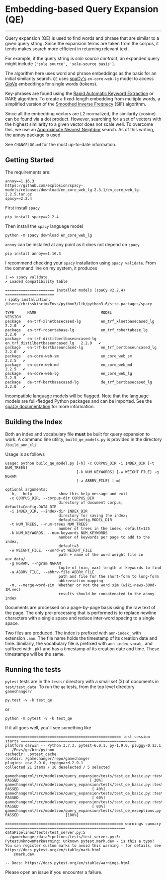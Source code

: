# Embedding-based Query Expansion (QE)

---

Query expansion (QE) is used to find words and phrase that are similar to a given query string. Since
the expansion terms are taken from the corpus, it tends makes search more efficient in returning
relevant text.

For example, if the query string is *sole source contract*, an expanded query might include
`['sole source', 'sole-source basis']`.

The algorithm here uses word and phrase embeddings as the basis for an initial similarity search.
`QE` uses [spaCy's](https://spacy.io/) `en-core-web-lg` model to access [GloVe](https://nlp.stanford.edu/projects/glove/)
embeddings for single words (tokens). 

Key-phrases are found using the 
[Rapid Automatic Keyword Extraction](https://www.researchgate.net/publication/227988510_Automatic_Keyword_Extraction_from_Individual_Documents) 
or RAKE algorithm. To create a fixed-length embedding from multiple words, a simplified version
of the [Smoothed Inverse Freqnecy](https://openreview.net/forum?id=SyK00v5xx) (SIF) algorithm.

Since all the embedding vectors are *L2* normalized, the similarity (cosine) can be found via a dot product. However,
searching for a set of vectors with the highest similarity to a given vector does not scale well. To overcome this,
we use an [Approximate Nearest Neighbor](https://cims.nyu.edu/~regev/toc/articles/v008a014/v008a014.pdf) search. As of
this writing, the [annoy](https://github.com/spotify/annoy) package is used.

See `CHANGELOG.md` for the most up-to-date information.

## Getting Started
The requirements are:
```
annoy==1.16.3
https://github.com/explosion/spacy-models/releases/download/en_core_web_lg-2.3.1/en_core_web_lg-2.2.5.tar.gz
spacy==2.2.4
```

First install `spacy`
```
pip install spacy==2.2.4
```
Then install the `spacy` language model
```
python -m spacy download en_core_web_lg 
```
`annoy` can be installed at any point as it does not depend on `spacy`
```
pip install annoy==1.16.3
```

I recommend checking your `spacy` installation using `spacy validate`. From the command line on my system, 
it produces
```
| => spacy validate
✔ Loaded compatibility table

====================== Installed models (spaCy v2.2.4) ======================
ℹ spaCy installation:
/Users/chrisskiscim/Envs/python3/lib/python3.6/site-packages/spacy

TYPE      NAME                             MODEL                            VERSION
package   en-trf-xlnetbasecased-lg         en_trf_xlnetbasecased_lg         2.2.0   ✔
package   en-trf-robertabase-lg            en_trf_robertabase_lg            2.2.0   ✔
package   en-trf-distilbertbaseuncased-lg   en_trf_distilbertbaseuncased_lg   2.2.0   ✔
package   en-trf-bertbaseuncased-lg        en_trf_bertbaseuncased_lg        2.2.0   ✔
package   en-core-web-sm                   en_core_web_sm                   2.2.5   ✔
package   en-core-web-md                   en_core_web_md                   2.2.5   ✔
package   en-core-web-lg                   en_core_web_lg                   2.2.5   ✔
package   de-trf-bertbasecased-lg          de_trf_bertbasecased_lg          2.2.0   ✔
```
Incompatible language models will be flagged. Note that the language models are
full-fledged Python packages and can be imported. See the [spaCy documentation](https://spacy.io/models/en)
for more information.

## Building the Index
Both an index and vocabulary file **must** be built for query expansion to work. 
A command line utility, `build_qe_models.py` is provided in the directory `/build_ann_cli`.

 
Usage is as follows
```
usage: python build_qe_model.py [-h] -c CORPUS_DIR -i INDEX_DIR [-t NUM_TREES]
                                [-k NUM_KEYWORDS] [-w WEIGHT_FILE] -g NGRAM
                                [-a ABBRV_FILE] [-m]

optional arguments:
  -h, --help            show this help message and exit
  -c CORPUS_DIR, --corpus-dir CORPUS_DIR
                        directory of document corpus; default=Config.DATA_DIR
  -i INDEX_DIR, --index-dir INDEX_DIR
                        directory for saving the index;
                        default=Config.MODEL_DIR
  -t NUM_TREES, --num-trees NUM_TREES
                        number of trees in the index; default=125
  -k NUM_KEYWORDS, --num-keywords NUM_KEYWORDS
                        number of keywords per page to add to the index,
                        default=3
  -w WEIGHT_FILE, --word-wt WEIGHT_FILE
                        path + name of the word weight file in aux_data/
  -g NGRAM, --ngram NGRAM
                        tuple of (min, max) length of keywords to find
  -a ABBRV_FILE, --abbrv-file ABBRV_FILE
                        path and file for the short-form to long-form
                        abbreviation mapping
  -m, --merge-word-sim  Whether or not the word sim (wiki-news-300d-1M.vec)
                        results should be concatenated to the annoy index
```
Documents are processed on a page-by-page basis using the raw text of the page. The only pre-processing that is
performed is to replace newline characters with a single space and reduce inter-word spacing to
a single space.

Two files are produced. The index is prefixed with `ann-index_` with extension `.ann`. The file name
holds the timestamp of its creation date and time. Similarly, the vocabulary file is prefixed with
`ann-index-vocab_` and suffixed with `.pkl` and has a timestamp of its creation date and time. These
timestamps will be the same.

## Running the tests
`pytest` tests are in the `tests/` directory with a small set (3) of documents in `test/test_data`. To
run the `qe` tests, from the top level directory `gamechanger/`
```
py.test -v -k test_qe
```
or
```
python -m pytest -v -k test_qe
```

If it all goes well, you'll see something like
```
==================================================== test session starts ====================================================
platform darwin -- Python 3.7.3, pytest-6.0.1, py-1.9.0, pluggy-0.13.1 -- /Envs/gc/bin/python
cachedir: .pytest_cache
rootdir: /gamechanger/repo/gamechanger
plugins: cov-2.9.0, typeguard-2.9.1
collected 21 items / 16 deselected / 5 selected

gamechangerml/src/modelzoo/query_expansion/tests/test_qe_basic.py::test_qe_expand PASSED                                [ 20%]
gamechangerml/src/modelzoo/query_expansion/tests/test_qe_basic.py::test_qe_empty PASSED                                 [ 40%]
gamechangerml/src/modelzoo/query_expansion/tests/test_qe_basic.py::test_qe_oov_1 PASSED                                 [ 60%]
gamechangerml/src/modelzoo/query_expansion/tests/test_qe_basic.py::test_qe_oov_2 PASSED                                 [ 80%]
gamechangerml/src/modelzoo/query_expansion/tests/test_qe_exceptions.py::test_qe_except_build PASSED                     [100%]

===================================================== warnings summary ======================================================
dataPipelines/tests/test_server.py:5
  /gamechanger/dataPipelines/tests/test_server.py:5: PytestUnknownMarkWarning: Unknown pytest.mark.dev - is this a typo?  You can register custom marks to avoid this warning - for details, see https://docs.pytest.org/en/stable/mark.html
    @mark.dev

-- Docs: https://docs.pytest.org/en/stable/warnings.html
```

Please open an issue if you encounter a failure.

